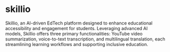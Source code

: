 # skillio
Skillio, an AI-driven EdTech platform designed to enhance educational accessibility and engagement for students. Leveraging advanced AI models, Skillio offers three primary functionalities: YouTube video summarization, voice-to-text transcription, and multilingual translation, each streamlining learning workflows and supporting inclusive education.
